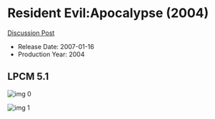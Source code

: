 # Resident Evil:Apocalypse (2004)

[Discussion Post](https://www.avsforum.com/threads/bass-eq-for-filtered-movies.2995212/post-58321926)

* Release Date: 2007-01-16
* Production Year: 2004

## LPCM 5.1

![img 0](https://i.imgur.com/twSdfI3.jpg)

![img 1](https://i.imgur.com/ccfoVLv.jpg)

